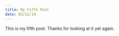 ```yaml
---
title: My Fifth Post
date: 05/22/19
---
```


This is my fifth post. Thanks for looking at it yet again.